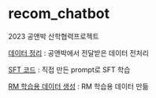 # recom_chatbot
2023 공앤박 산학협력프로젝트

[데이터 정리](https://github.com/rinapark19/recom_chatbot/blob/main/%EA%B3%B5%EC%95%A4%EB%B0%95_%EB%8D%B0%EC%9D%B4%ED%84%B0_%EC%A0%95%EB%A6%AC.ipynb)
: 공앤박에서 전달받은 데이터 전처리

[SFT 코드](https://github.com/rinapark19/recom_chatbot/blob/main/book_koChatGPT.ipynb)
: 직접 만든 prompt로 SFT 학습

[RM 학습용 데이터 생성](https://github.com/rinapark19/recom_chatbot/blob/main/RM_data_generator.ipynb)
: RM 학습용 데이터 만듦
